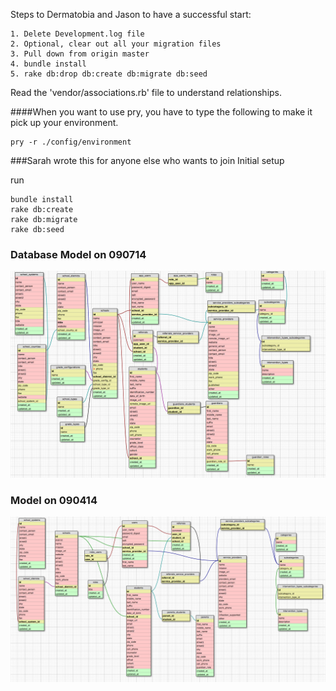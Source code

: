 Steps to Dermatobia and Jason to have a successful start:
```
1. Delete Development.log file
2. Optional, clear out all your migration files
3. Pull down from origin master
4. bundle install
5. rake db:drop db:create db:migrate db:seed

```
Read the 'vendor/associations.rb' file to understand relationships.

####When you want to use pry, you have to type the following to make it pick up your environment.
```
pry -r ./config/environment

```

###Sarah wrote this for anyone else who wants to join
Initial setup

run
```
bundle install
rake db:create
rake db:migrate
rake db:seed
```


### Database Model on 090714
![Database model on 090714](090714_Intervene.png)


### Model on 090414
![ Database model](090414_Weintervene2.png)


